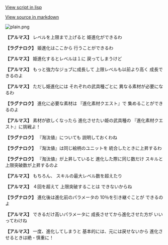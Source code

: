 [View script in lisp](../scripts/110204008.txt)

[View source in markdown](110204008.md)

![plain.png](../images/backgrounds/plain.png)

**【アルマス】**
レベルを上限まで上げると
姫進化ができるわ

**【ラグナロク】**
姫進化はここから
行うことができるわ

**【アルマス】**
姫進化するとレベルは１に
戻ってしまうけど

**【アルマス】**
もっと強力なジョブに成長して
上限レベルも以前より高く
成長できるのよ

**【アルマス】**
ただし姫進化には
それぞれの武具種ごとに
異なる素材が必要になるわ

**【ラグナロク】**
進化に必要な素材は
『進化素材クエスト』で
集めることができるのよ

**【アルマス】**
素材が欲しくなったら
進化させたい姫の武具種の
『進化素材クエスト』に挑戦よ！

**【ラグナロク】**
『淘汰値』についても
説明しておくわね

**【ラグナロク】**
『淘汰値』は同じ絵柄のユニットを
統合したときに上昇するわ

**【ラグナロク】**
『淘汰値』が上昇していると
進化した際に同じ数だけ
スキルと上限突破数が上昇するのよ

**【アルマス】**
もちろん、
スキルの最大レベル数を超えたり

**【アルマス】**
４回を超えて
上限突破することは
できないからね

**【ラグナロク】**
進化後は進化前のパラメータの
10％を引き継ぐことが
できるのよ

**【アルマス】**
できるだけ高いパラメータに
成長させてから進化させた方が
いいってわけね

**【アルマス】**
一度、進化してしまうと
基本的には、元には戻せないから
進化させるときは絶・慎重に！